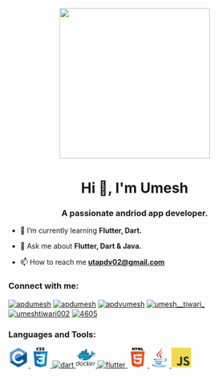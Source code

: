 <p align="center"><img width=300 height=300 src="https://media4.giphy.com/media/CwTvSiWflgCGKgz5eb/giphy.gif?cid=6c09b9525shmxfz7gnvinlt4adl9r6b64ilwfu40fz6kgcee&ep=v1_internal_gif_by_id&rid=giphy.gif&ct=s"></p>

<h1 align="center">Hi 👋, I'm Umesh</h1>
<h3 align="center">A passionate andriod app developer.</h3>

- 🌱 I’m currently learning **Flutter, Dart.**

- 💬 Ask me about **Flutter, Dart & Java.**

- 📫 How to reach me **utapdv02@gmail.com**

<h3 align="left">Connect with me:</h3>
<p align="left">
<a href="https://twitter.com/apdumesh" target="blank"><img align="center" src="https://raw.githubusercontent.com/rahuldkjain/github-profile-readme-generator/master/src/images/icons/Social/twitter.svg" alt="apdumesh" height="30" width="40" /></a>
<a href="https://linkedin.com/in/apdumesh" target="blank"><img align="center" src="https://raw.githubusercontent.com/rahuldkjain/github-profile-readme-generator/master/src/images/icons/Social/linked-in-alt.svg" alt="apdumesh" height="30" width="40" /></a>
<a href="https://fb.com/apdvumesh" target="blank"><img align="center" src="https://raw.githubusercontent.com/rahuldkjain/github-profile-readme-generator/master/src/images/icons/Social/facebook.svg" alt="apdvumesh" height="30" width="40" /></a>
<a href="https://instagram.com/umesh__tiwari_" target="blank"><img align="center" src="https://raw.githubusercontent.com/rahuldkjain/github-profile-readme-generator/master/src/images/icons/Social/instagram.svg" alt="umesh__tiwari_" height="30" width="40" /></a>
<a href="https://www.leetcode.com/umeshtiwari002" target="blank"><img align="center" src="https://raw.githubusercontent.com/rahuldkjain/github-profile-readme-generator/master/src/images/icons/Social/leet-code.svg" alt="umeshtiwari002" height="30" width="40" /></a>
<a href="https://discord.gg/4605" target="blank"><img align="center" src="https://raw.githubusercontent.com/rahuldkjain/github-profile-readme-generator/master/src/images/icons/Social/discord.svg" alt="4605" height="30" width="40" /></a>
</p>

<h3 align="left">Languages and Tools:</h3>
<p align="left"> <a href="https://www.cprogramming.com/" target="_blank" rel="noreferrer"> <img src="https://raw.githubusercontent.com/devicons/devicon/master/icons/c/c-original.svg" alt="c" width="40" height="40"/> </a> <a href="https://www.w3schools.com/css/" target="_blank" rel="noreferrer"> <img src="https://raw.githubusercontent.com/devicons/devicon/master/icons/css3/css3-original-wordmark.svg" alt="css3" width="40" height="40"/> </a> <a href="https://dart.dev" target="_blank" rel="noreferrer"> <img src="https://www.vectorlogo.zone/logos/dartlang/dartlang-icon.svg" alt="dart" width="40" height="40"/> </a> <a href="https://www.docker.com/" target="_blank" rel="noreferrer"> <img src="https://raw.githubusercontent.com/devicons/devicon/master/icons/docker/docker-original-wordmark.svg" alt="docker" width="40" height="40"/> </a> <a href="https://flutter.dev" target="_blank" rel="noreferrer"> <img src="https://www.vectorlogo.zone/logos/flutterio/flutterio-icon.svg" alt="flutter" width="40" height="40"/> </a> <a href="https://www.w3.org/html/" target="_blank" rel="noreferrer"> <img src="https://raw.githubusercontent.com/devicons/devicon/master/icons/html5/html5-original-wordmark.svg" alt="html5" width="40" height="40"/> </a> <a href="https://www.java.com" target="_blank" rel="noreferrer"> <img src="https://raw.githubusercontent.com/devicons/devicon/master/icons/java/java-original.svg" alt="java" width="40" height="40"/> </a> <a href="https://developer.mozilla.org/en-US/docs/Web/JavaScript" target="_blank" rel="noreferrer"> <img src="https://raw.githubusercontent.com/devicons/devicon/master/icons/javascript/javascript-original.svg" alt="javascript" width="40" height="40"/> </a> </p>
